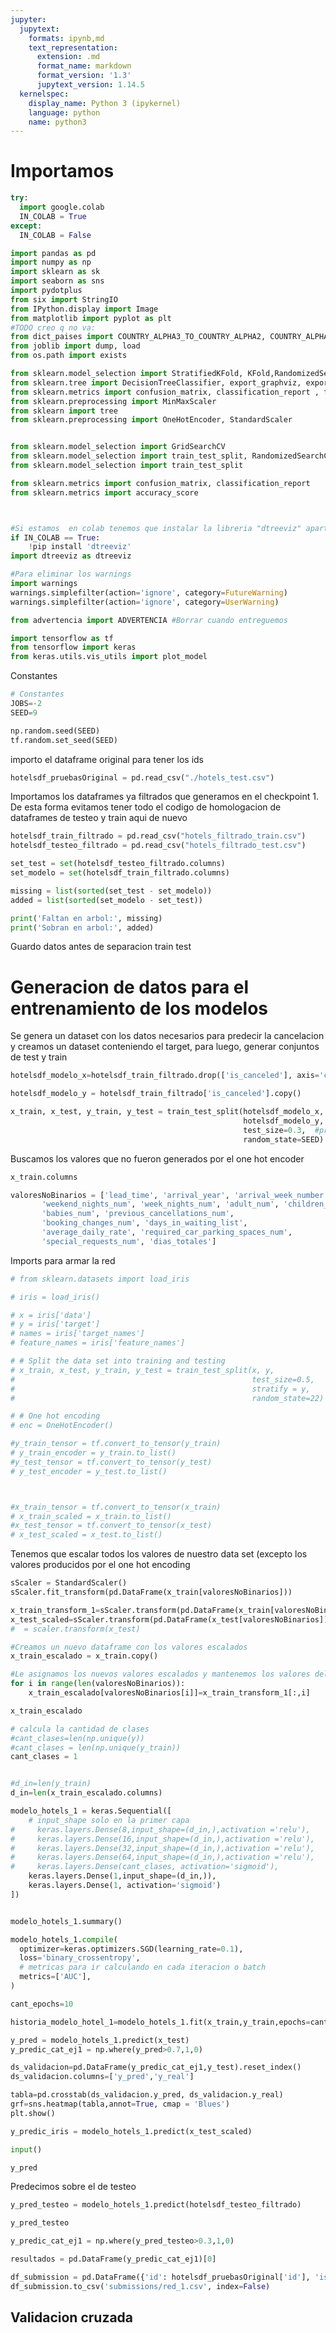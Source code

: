```yaml
---
jupyter:
  jupytext:
    formats: ipynb,md
    text_representation:
      extension: .md
      format_name: markdown
      format_version: '1.3'
      jupytext_version: 1.14.5
  kernelspec:
    display_name: Python 3 (ipykernel)
    language: python
    name: python3
---
```


# Importamos

```python
try:
  import google.colab
  IN_COLAB = True
except:
  IN_COLAB = False

import pandas as pd 
import numpy as np
import sklearn as sk
import seaborn as sns
import pydotplus
from six import StringIO
from IPython.display import Image  
from matplotlib import pyplot as plt
#TODO creo q no va:
from dict_paises import COUNTRY_ALPHA3_TO_COUNTRY_ALPHA2, COUNTRY_ALPHA2_TO_CONTINENT
from joblib import dump, load
from os.path import exists

from sklearn.model_selection import StratifiedKFold, KFold,RandomizedSearchCV, train_test_split, cross_validate
from sklearn.tree import DecisionTreeClassifier, export_graphviz, export_text
from sklearn.metrics import confusion_matrix, classification_report , f1_score, make_scorer, precision_score, recall_score, accuracy_score,f1_score
from sklearn.preprocessing import MinMaxScaler
from sklearn import tree
from sklearn.preprocessing import OneHotEncoder, StandardScaler


from sklearn.model_selection import GridSearchCV
from sklearn.model_selection import train_test_split, RandomizedSearchCV, GridSearchCV, cross_val_score
from sklearn.model_selection import train_test_split

from sklearn.metrics import confusion_matrix, classification_report
from sklearn.metrics import accuracy_score



#Si estamos  en colab tenemos que instalar la libreria "dtreeviz" aparte. 
if IN_COLAB == True:
    !pip install 'dtreeviz'
import dtreeviz as dtreeviz

#Para eliminar los warnings
import warnings
warnings.simplefilter(action='ignore', category=FutureWarning)
warnings.simplefilter(action='ignore', category=UserWarning)

from advertencia import ADVERTENCIA #Borrar cuando entreguemos

import tensorflow as tf
from tensorflow import keras
from keras.utils.vis_utils import plot_model
```

Constantes

```python
# Constantes
JOBS=-2
SEED=9

np.random.seed(SEED)
tf.random.set_seed(SEED) 
```

importo el dataframe original para tener los ids

```python
hotelsdf_pruebasOriginal = pd.read_csv("./hotels_test.csv")
```

Importamos los dataframes ya filtrados que generamos en el checkpoint 1. De esta forma evitamos tener todo el codigo de homologacion de dataframes de testeo y train aqui de nuevo

```python
hotelsdf_train_filtrado = pd.read_csv("hotels_filtrado_train.csv")
hotelsdf_testeo_filtrado = pd.read_csv("hotels_filtrado_test.csv")
```

```python
set_test = set(hotelsdf_testeo_filtrado.columns)
set_modelo = set(hotelsdf_train_filtrado.columns)

missing = list(sorted(set_test - set_modelo))
added = list(sorted(set_modelo - set_test))

print('Faltan en arbol:', missing)
print('Sobran en arbol:', added)
```

Guardo datos antes de separacion train test


# Generacion de datos para el entrenamiento de los modelos

Se genera un dataset con los datos necesarios para predecir la cancelacion y creamos un dataset conteniendo el target, para luego, generar conjuntos de test y train

```python
hotelsdf_modelo_x=hotelsdf_train_filtrado.drop(['is_canceled'], axis='columns', inplace=False)

hotelsdf_modelo_y = hotelsdf_train_filtrado['is_canceled'].copy()

x_train, x_test, y_train, y_test = train_test_split(hotelsdf_modelo_x,
                                                    hotelsdf_modelo_y, 
                                                    test_size=0.3,  #proporcion 70/30
                                                    random_state=SEED) #Semilla 9, como el Equipo !!
```

Buscamos los valores que no fueron generados por el one hot encoder

```python
x_train.columns
```

```python
valoresNoBinarios = ['lead_time', 'arrival_year', 'arrival_week_number', 'arrival_month_day',
       'weekend_nights_num', 'week_nights_num', 'adult_num', 'children_num',
       'babies_num', 'previous_cancellations_num',
       'booking_changes_num', 'days_in_waiting_list',
       'average_daily_rate', 'required_car_parking_spaces_num',
       'special_requests_num', 'dias_totales']
```

Imports para armar la red

```python
# from sklearn.datasets import load_iris

# iris = load_iris()

# x = iris['data']
# y = iris['target']
# names = iris['target_names']
# feature_names = iris['feature_names']

# # Split the data set into training and testing
# x_train, x_test, y_train, y_test = train_test_split(x, y, 
#                                                     test_size=0.5,
#                                                     stratify = y,
#                                                     random_state=22)

# # One hot encoding
# enc = OneHotEncoder()

#y_train_tensor = tf.convert_to_tensor(y_train)
# y_train_encoder = y_train.to_list()
#y_test_tensor = tf.convert_to_tensor(y_test)
# y_test_encoder = y_test.to_list()



#x_train_tensor = tf.convert_to_tensor(x_train)
# x_train_scaled = x_train.to_list()
#x_test_tensor = tf.convert_to_tensor(x_test)
# x_test_scaled = x_test.to_list()
```

Tenemos que escalar todos los valores de nuestro data set (excepto los valores producidos por el one hot encoding

```python
sScaler = StandardScaler()
sScaler.fit_transform(pd.DataFrame(x_train[valoresNoBinarios]))
```

```python
x_train_transform_1=sScaler.transform(pd.DataFrame(x_train[valoresNoBinarios]))
x_test_scaled=sScaler.transform(pd.DataFrame(x_test[valoresNoBinarios]))
#  = scaler.transform(x_test)
```

```python
#Creamos un nuevo dataframe con los valores escalados
x_train_escalado = x_train.copy()
```

```python
#Le asignamos los nuevos valores escalados y mantenemos los valores del one hot encoding
for i in range(len(valoresNoBinarios)):
    x_train_escalado[valoresNoBinarios[i]]=x_train_transform_1[:,i]
```

```python
x_train_escalado
```

```python
# calcula la cantidad de clases
#cant_clases=len(np.unique(y))
#cant_clases = len(np.unique(y_train))
cant_clases = 1


#d_in=len(y_train)
d_in=len(x_train_escalado.columns)

modelo_hotels_1 = keras.Sequential([
    # input_shape solo en la primer capa
#     keras.layers.Dense(8,input_shape=(d_in,),activation ='relu'),
#     keras.layers.Dense(16,input_shape=(d_in,),activation ='relu'),
#     keras.layers.Dense(32,input_shape=(d_in,),activation ='relu'),
#     keras.layers.Dense(64,input_shape=(d_in,),activation ='relu'),
#     keras.layers.Dense(cant_clases, activation='sigmoid'),
    keras.layers.Dense(1,input_shape=(d_in,)),
    keras.layers.Dense(1, activation='sigmoid')
])


modelo_hotels_1.summary()
```

```python
modelo_hotels_1.compile(
  optimizer=keras.optimizers.SGD(learning_rate=0.1), 
  loss='binary_crossentropy', 
  # metricas para ir calculando en cada iteracion o batch 
  metrics=['AUC'], 
)

cant_epochs=10

historia_modelo_hotel_1=modelo_hotels_1.fit(x_train,y_train,epochs=cant_epochs,batch_size=16,verbose=False)
```

```python
y_pred = modelo_hotels_1.predict(x_test)
y_predic_cat_ej1 = np.where(y_pred>0.7,1,0)

ds_validacion=pd.DataFrame(y_predic_cat_ej1,y_test).reset_index()
ds_validacion.columns=['y_pred','y_real']

tabla=pd.crosstab(ds_validacion.y_pred, ds_validacion.y_real)
grf=sns.heatmap(tabla,annot=True, cmap = 'Blues')
plt.show()
```

```python
y_predic_iris = modelo_hotels_1.predict(x_test_scaled)
```

```python
input()
```

```python
y_pred
```

Predecimos sobre el de testeo

```python
y_pred_testeo = modelo_hotels_1.predict(hotelsdf_testeo_filtrado)
```

```python
y_pred_testeo
```

```python
y_predic_cat_ej1 = np.where(y_pred_testeo>0.3,1,0)
```

```python
resultados = pd.DataFrame(y_predic_cat_ej1)[0]
```

```python
df_submission = pd.DataFrame({'id': hotelsdf_pruebasOriginal['id'], 'is_canceled': resultados})
df_submission.to_csv('submissions/red_1.csv', index=False)
```

## Validacion cruzada

```python

```
